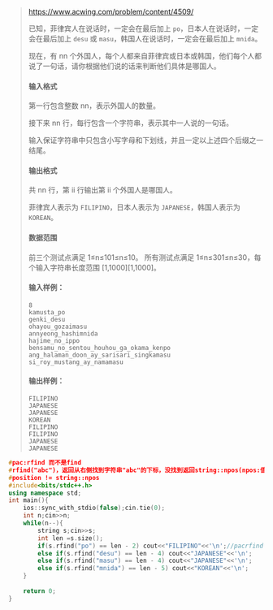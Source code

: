 > https://www.acwing.com/problem/content/4509/
>
> 已知，菲律宾人在说话时，一定会在最后加上 `po`，日本人在说话时，一定会在最后加上 `desu` 或 `masu`，韩国人在说话时，一定会在最后加上 `mnida`。
>
> 现在，有 nn 个外国人，每个人都来自菲律宾或日本或韩国，他们每个人都说了一句话，请你根据他们说的话来判断他们具体是哪国人。
>
> #### 输入格式
>
> 第一行包含整数 nn，表示外国人的数量。
>
> 接下来 nn 行，每行包含一个字符串，表示其中一人说的一句话。
>
> 输入保证字符串中只包含小写字母和下划线，并且一定以上述四个后缀之一结尾。
>
> #### 输出格式
>
> 共 nn 行，第 ii 行输出第 ii 个外国人是哪国人。
>
> 菲律宾人表示为 `FILIPINO`，日本人表示为 `JAPANESE`，韩国人表示为 `KOREAN`。
>
> #### 数据范围
>
> 前三个测试点满足 1≤n≤101≤n≤10。
> 所有测试点满足 1≤n≤301≤n≤30，每个输入字符串长度范围 [1,1000][1,1000]。
>
> #### 输入样例：
>
> ```
> 8
> kamusta_po
> genki_desu
> ohayou_gozaimasu
> annyeong_hashimnida
> hajime_no_ippo
> bensamu_no_sentou_houhou_ga_okama_kenpo
> ang_halaman_doon_ay_sarisari_singkamasu
> si_roy_mustang_ay_namamasu
> ```
>
> #### 输出样例：
>
> ```
> FILIPINO
> JAPANESE
> JAPANESE
> KOREAN
> FILIPINO
> FILIPINO
> JAPANESE
> JAPANESE
> ```

```cpp
#pac:rfind 而不是find
#rfind("abc")，返回从右侧找到字符串"abc"的下标，没找到返回string::npos(npos:值为最大数:4294967295)
#position != string::npos
#include<bits/stdc++.h>
using namespace std;
int main(){
    ios::sync_with_stdio(false);cin.tie(0);
    int n;cin>>n;
    while(n--){
        string s;cin>>s;
        int len =s.size();
        if(s.rfind("po") == len - 2) cout<<"FILIPINO"<<'\n';//pacrfind 不能find
        else if(s.rfind("desu") == len - 4) cout<<"JAPANESE"<<'\n';
        else if(s.rfind("masu") == len - 4) cout<<"JAPANESE"<<'\n';
        else if(s.rfind("mnida") == len - 5) cout<<"KOREAN"<<'\n';
    }
    
    return 0;
}
```

